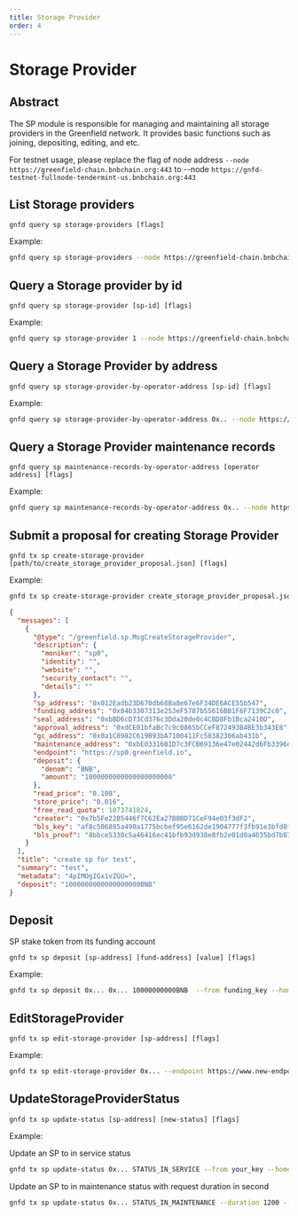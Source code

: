 ```yaml
---
title: Storage Provider
order: 4
---
```


# Storage Provider

## Abstract
The SP module is responsible for managing and maintaining all storage providers in the Greenfield network. It provides basic functions such as joining, depositing, editing, and etc.

For testnet usage, please replace the flag of node address `--node https://greenfield-chain.bnbchain.org:443` to --node `https://gnfd-testnet-fullnode-tendermint-us.bnbchain.org:443`

## List Storage providers

```shell
gnfd query sp storage-providers [flags]
```

Example:

```sh
gnfd query sp storage-providers --node https://greenfield-chain.bnbchain.org:443
```

## Query a Storage provider by id

```shell
gnfd query sp storage-provider [sp-id] [flags]
```

Example:

```sh
gnfd query sp storage-provider 1 --node https://greenfield-chain.bnbchain.org:443
```

## Query a Storage Provider by address

```shell
gnfd query sp storage-provider-by-operator-address [sp-id] [flags]
```

Example:

```sh
gnfd query sp storage-provider-by-operator-address 0x.. --node https://greenfield-chain.bnbchain.org:443
```

## Query a Storage Provider maintenance records

```shell
gnfd query sp maintenance-records-by-operator-address [operator address] [flags]
```

Example:

```sh
gnfd query sp maintenance-records-by-operator-address 0x.. --node https://greenfield-chain.bnbchain.org:443
```

## Submit a proposal for creating Storage Provider

```shell
gnfd tx sp create-storage-provider [path/to/create_storage_provider_proposal.json] [flags]
```

Example:

```sh
gnfd tx sp create-storage-provider create_storage_provider_proposal.json  --from your_key --home ~/.gnfd --node https://greenfield-chain.bnbchain.org:443
```

```json
{
  "messages": [
    {
      "@type": "/greenfield.sp.MsgCreateStorageProvider",
      "description": {
        "moniker": "sp0",
        "identity": "",
        "website": "",
        "security_contact": "",
        "details": ""
      },
      "sp_address": "0x012Eadb23D670db68Ba8e67e6F34DE6ACE55b547",
      "funding_address": "0x84b3307313e253eF5787b55616BB1F6F7139C2c0",
      "seal_address": "0xbBD6cD73Cd376c3Dda20de0c4CBD8Fb1Bca2410D",
      "approval_address": "0xdCE01bfaBc7c9c0865bCCeF872493B4BE3b343E8",
      "gc_address": "0x0a1C8982C619B93bA7100411Fc58382306ab431b",
      "maintenance_address": "0xbE03316B1D7c3FCB69136e47e02442d6Fb3396dB",
      "endpoint": "https://sp0.greenfield.io",
      "deposit": {
        "denom": "BNB",
        "amount": "1000000000000000000000"
      },
      "read_price": "0.108",
      "store_price": "0.016",
      "free_read_quota": 1073741824,
      "creator": "0x7b5Fe22B5446f7C62Ea27B8BD71CeF94e03f3dF2",
      "bls_key": "af8c586885a490a1775bcbef95e6162de1904777f3fb91e3bfd0ffd690fe0d477d0984f11852c64dc77d4583c99f34cb",
      "bls_proof": "8bbce5330c5a46416ec41bfb93d938e8fb2e01d0a4035bd7b87efb98762e5e71faf00427d991003680325b7f97b362640f8e58e69bf774cd59e2267bdfe5a2e6578194b6834531893a39253c718edae2511977991895cdc8dd9e1136e43d721c"
    }
  ],
  "title": "create sp for test",
  "summary": "test",
  "metadata": "4pIMOgIGx1vZGU=",
  "deposit": "1000000000000000000BNB"
}
```

## Deposit

SP stake token from its funding account

```shell
gnfd tx sp deposit [sp-address] [fund-address] [value] [flags]
```

Example:

```sh
gnfd tx sp deposit 0x... 0x... 10000000000BNB  --from funding_key --home ~/.gnfd --node https://greenfield-chain.bnbchain.org:443
```

## EditStorageProvider


```shell
gnfd tx sp edit-storage-provider [sp-address] [flags]
```

Example:

```sh
gnfd tx sp edit-storage-provider 0x... --endpoint https://www.new-endpoint.com --new-moniker newmoniker  --from your_key --home ~/.gnfd --node https://greenfield-chain.bnbchain.org:443
```

## UpdateStorageProviderStatus

```shell
gnfd tx sp update-status [sp-address] [new-status] [flags]
```

Example:

Update an SP to in service status
```sh
gnfd tx sp update-status 0x... STATUS_IN_SERVICE --from your_key --home ~/.gnfd --node https://greenfield-chain.bnbchain.org:443
```

Update an SP to in maintenance status with request duration in second
```sh
gnfd tx sp update-status 0x... STATUS_IN_MAINTENANCE --duration 1200 --from your_key --home ~/.gnfd --node https://greenfield-chain.bnbchain.org:443
```
